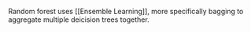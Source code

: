 Random forest uses [[Ensemble Learning]], more specifically bagging to aggregate multiple deicision trees together.